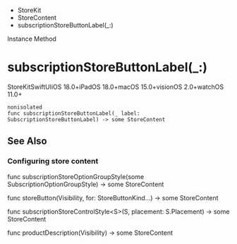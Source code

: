

- StoreKit
- StoreContent
-  subscriptionStoreButtonLabel(\_:) 

Instance Method

# subscriptionStoreButtonLabel(\_:)

StoreKitSwiftUIiOS 18.0+iPadOS 18.0+macOS 15.0+visionOS 2.0+watchOS 11.0+

``` source
nonisolated
func subscriptionStoreButtonLabel(_ label: SubscriptionStoreButtonLabel) -> some StoreContent
```

## See Also

### Configuring store content

func subscriptionStoreOptionGroupStyle(some SubscriptionOptionGroupStyle) -> some StoreContent

func storeButton(Visibility, for: StoreButtonKind...) -> some StoreContent

func subscriptionStoreControlStyle&lt;S>(S, placement: S.Placement) -> some StoreContent

func productDescription(Visibility) -> some StoreContent

